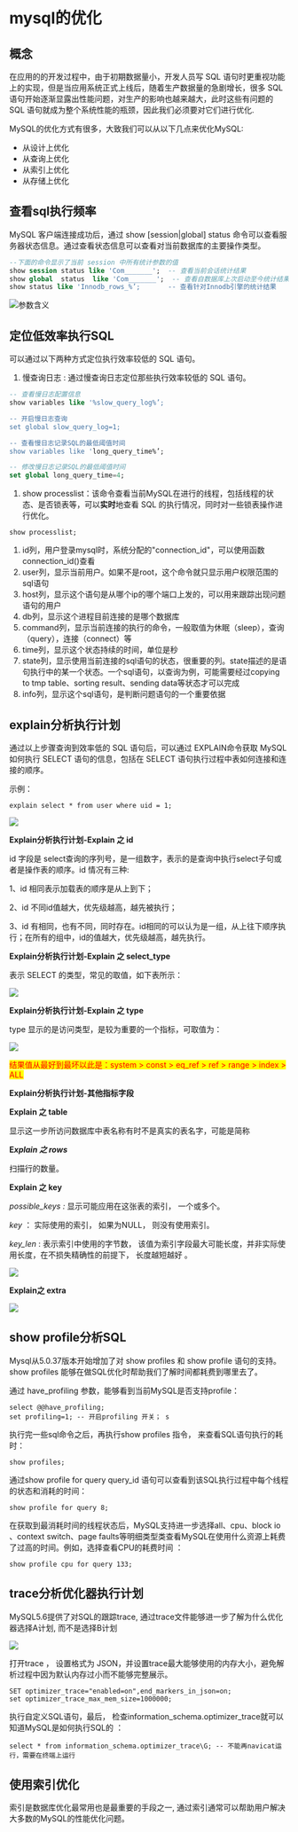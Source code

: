 # mysql的优化

## 概念

在应用的的开发过程中，由于初期数据量小，开发人员写 SQL 语句时更重视功能上的实现，但是当应用系统正式上线后，随着生产数据量的急剧增长，很多 SQL 语句开始逐渐显露出性能问题，对生产的影响也越来越大，此时这些有问题的 SQL 语句就成为整个系统性能的瓶颈，因此我们必须要对它们进行优化.

MySQL的优化方式有很多，大致我们可以从以下几点来优化MySQL:

* 从设计上优化
* 从查询上优化
* 从索引上优化
* 从存储上优化

## 查看sql执行频率

MySQL 客户端连接成功后，通过 show \[session|global] status 命令可以查看服务器状态信息。通过查看状态信息可以查看对当前数据库的主要操作类型。

```sql
--下面的命令显示了当前 session 中所有统计参数的值
show session status like 'Com_______';  -- 查看当前会话统计结果
show global  status  like 'Com_______';  -- 查看自数据库上次启动至今统计结果
show status like 'Innodb_rows_%’;       -- 查看针对Innodb引擎的统计结果
```

![参数含义](<.gitbook/assets/image (1) (1).png>)

## 定位低效率执行SQL

可以通过以下两种方式定位执行效率较低的 SQL 语句。

1. 慢查询日志 : 通过慢查询日志定位那些执行效率较低的 SQL 语句。

```sql
-- 查看慢日志配置信息 
show variables like '%slow_query_log%’; 

-- 开启慢日志查询 
set global slow_query_log=1; 

-- 查看慢日志记录SQL的最低阈值时间 
show variables like 'long_query_time%’; 

-- 修改慢日志记录SQL的最低阈值时间 
set global long_query_time=4;

```

1. show processlist：该命令查看当前MySQL在进行的线程，包括线程的状态、是否锁表等，可以**实时**地查看 SQL 的执行情况，同时对一些锁表操作进行优化。

```
show processlist;
```

1. id列，用户登录mysql时，系统分配的"connection\_id"，可以使用函数connection\_id()查看
2. user列，显示当前用户。如果不是root，这个命令就只显示用户权限范围的sql语句
3. host列，显示这个语句是从哪个ip的哪个端口上发的，可以用来跟踪出现问题语句的用户
4. db列，显示这个进程目前连接的是哪个数据库
5. command列，显示当前连接的执行的命令，一般取值为休眠（sleep），查询（query），连接（connect）等
6. time列，显示这个状态持续的时间，单位是秒
7. state列，显示使用当前连接的sql语句的状态，很重要的列。state描述的是语句执行中的某一个状态。一个sql语句，以查询为例，可能需要经过copying to tmp table、sorting result、sending data等状态才可以完成
8. info列，显示这个sql语句，是判断问题语句的一个重要依据

## explain分析执行计划

通过以上步骤查询到效率低的 SQL 语句后，可以通过 EXPLAIN命令获取 MySQL如何执行 SELECT 语句的信息，包括在 SELECT 语句执行过程中表如何连接和连接的顺序。

示例：

```
explain select * from user where uid = 1;
```

![](<.gitbook/assets/image (5).png>)

**Explain分析执行计划-Explain 之 id**

id 字段是 select查询的序列号，是一组数字，表示的是查询中执行select子句或者是操作表的顺序。id 情况有三种:

1、id 相同表示加载表的顺序是从上到下；

2、id 不同id值越大，优先级越高，越先被执行；

3、id 有相同，也有不同，同时存在。id相同的可以认为是一组，从上往下顺序执行；在所有的组中，id的值越大，优先级越高，越先执行。

**Explain分析执行计划-Explain 之 select\_type**

表示 SELECT 的类型，常见的取值，如下表所示：

![](<.gitbook/assets/image (4).png>)

**Explain分析执行计划-Explain 之 type**

type 显示的是访问类型，是较为重要的一个指标，可取值为：

![](.gitbook/assets/image.png)

<mark style="color:red;">结果值从最好到最坏以此是：system > const > eq\_ref > ref > range > index > ALL</mark>

**Explain分析执行计划-其他指标字段**

**Explain 之 table**

显示这一步所访问数据库中表名称有时不是真实的表名字，可能是简称

**E**_**xplain 之 rows**_

扫描行的数量。

**Explain 之 key**

_possible\_keys :_ 显示可能应用在这张表的索引， 一个或多个。

_key_ ： 实际使用的索引， 如果为NULL， 则没有使用索引。

_key\_len_ : 表示索引中使用的字节数， 该值为索引字段最大可能长度，并非实际使用长度，在不损失精确性的前提下， 长度越短越好 。

![](<.gitbook/assets/image (1).png>)

**Explain之 extra**

![](<.gitbook/assets/image (2).png>)

## show profile分析SQL

Mysql从5.0.37版本开始增加了对 show profiles 和 show profile 语句的支持。show profiles 能够在做SQL优化时帮助我们了解时间都耗费到哪里去了。

通过 have\_profiling 参数，能够看到当前MySQL是否支持profile：

```plsql
select @@have_profiling; 
set profiling=1; -- 开启profiling 开关； s
```

执行完一些sql命令之后，再执行show profiles 指令， 来查看SQL语句执行的耗时：

```plsql
show profiles;
```

通过show profile for query query\_id 语句可以查看到该SQL执行过程中每个线程的状态和消耗的时间：

```plsql
show profile for query 8;
```

在获取到最消耗时间的线程状态后，MySQL支持进一步选择all、cpu、block io 、context switch、page faults等明细类型类查看MySQL在使用什么资源上耗费了过高的时间。例如，选择查看CPU的耗费时间 ：

```plsql
show profile cpu for query 133; 
```

## trace分析优化器执行计划

MySQL5.6提供了对SQL的跟踪trace, 通过trace文件能够进一步了解为什么优化器选择A计划, 而不是选择B计划

![](<.gitbook/assets/image (3).png>)

打开trace ， 设置格式为 JSON，并设置trace最大能够使用的内存大小，避免解析过程中因为默认内存过小而不能够完整展示。

```plsql
SET optimizer_trace="enabled=on",end_markers_in_json=on; 
set optimizer_trace_max_mem_size=1000000;
```

执行自定义SQL语句，最后， 检查information\_schema.optimizer\_trace就可以知道MySQL是如何执行SQL的 ：

```plsql
select * from information_schema.optimizer_trace\G; -- 不能再navicat运行，需要在终端上运行
```

## 使用索引优化

索引是数据库优化最常用也是最重要的手段之一, 通过索引通常可以帮助用户解决大多数的MySQL的性能优化问题。

